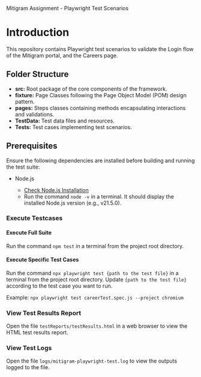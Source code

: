 <!DOCTYPE html>
<html>

<head>
  Mitigram Assignment - Playwright Test Scenarios
</head>

<body>

  <h1>Introduction</h1>
  <p>This repository contains Playwright test scenarios to validate the Login flow of the Mitigram portal, and the Careers page.</p>


  <h2>Folder Structure</h2>
<ul>
    <li><strong>src:</strong> Root package of the core components of the framework.</li>
    <li><strong>fixture:</strong> Page Classes following the Page Object Model (POM) design pattern.</li>
    <li><strong>pages:</strong> Steps classes containing methods encapsulating interactions and validations.</li>
    <li><strong>TestData:</strong> Test data files and resources.</li>
    <li><strong>Tests:</strong> Test cases implementing test scenarios.</li>
</ul>


  <h2>Prerequisites</h2>
  <p>Ensure the following dependencies are installed before building and running the test suite:</p>
  <ul>
    <li>Node.js</li>
    <ul>
      <li><a href="https://nodejs.org/">Check Node.js Installation</a></li>
      <li>Run the command <code>node -v</code> in a terminal. It should display the installed Node.js version (e.g., v21.5.0).</li>
    </ul>
  </ul>

  <h3>Execute Testcases</h3>

  <h4>Execute Full Suite</h4>
  <p>Run the command <code>npm test</code> in a terminal from the project root directory.</p>

  <h4>Execute Specific Test Cases</h4>
  <p>Run the command <code>npx playwright test {path to the test file}</code> in a terminal from the project root directory. Update <code>{path to the test file}</code> according to the test case you want to run.</p>
  <p>Example: <code>npx playwright test careerTest.spec.js --project chromium</code></p>

  <h3>View Test Results Report</h3>
  <p>Open the file <code>testReports/testResults.html</code> in a web browser to view the HTML test results report.</p>

  <h3>View Test Logs</h3>
  <p>Open the file <code>logs/mitigram-playwright-test.log</code> to view the outputs logged to the file.</p>

</body>

</html>
